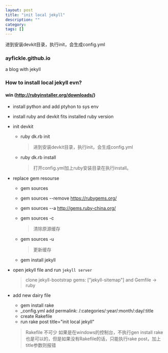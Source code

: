 ```yaml
---
layout: post
title: "init local jekyll"
description: ""
category: 
tags: []
---
```


进到安装devkit目录，执行init，会生成config.yml


### ayfickle.github.io
a blog with jekyll

### How to install local jekyll evn?
#### win (http://rubyinstaller.org/downloads/)
- install python and add ptyhon to sys env
- install ruby and devkit fits installed ruby version
- init devkit
	- ruby dk.rb init

		> 进到安装devkit目录，执行init，会生成config.yml

	- ruby dk.rb install

		> 打开config.yml加上ruby安装目录在执行install。

- replace gem resourse
	- gem sources
	- gem sources --remove https://rubygems.org/
	- gem sources --a http://gems.ruby-china.org/
	- gem sources -c  

		> 清除原源缓存

	- gem sources -u

		> 更新缓存

	- gem install jekyll

- open jekyll file and run `jekyll server`
	
	> clone jekyll-bootstrap 
	gems: ["jekyll-sitemap"] and Gemfile -> ruby

- add new dairy file
	- gem install rake
	- _config.yml add permalink: /:categories/:year/:month/:day/:title 
	- create Rakefile
	- run rake post title="init local jekyll"

	> Rakefile 不可少
	如果是在windows的控制台，不执行gen install rake也是可以的，但是如果没有Rakefile的话，只能执行rake post，加上title参数则报错